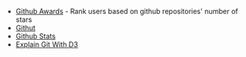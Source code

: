 - [Github Awards](https://github-awards.com) - Rank users based on github repositories' number of stars
- [Githut](http://githut.info/)
- [Github Stats](http://githubstats.lip.is/)
- [Explain Git With D3](http://www.wei-wang.com/ExplainGitWithD3/#)
